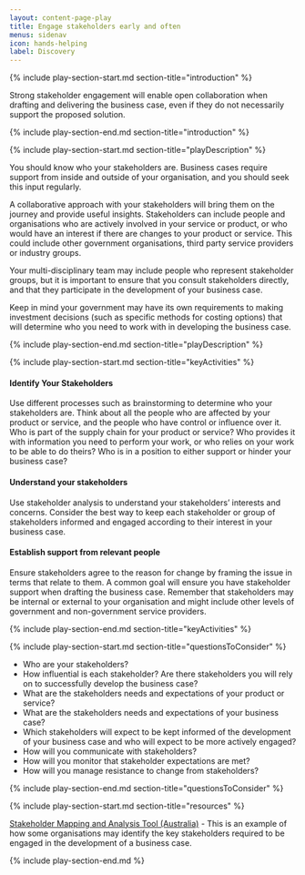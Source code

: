 ```yaml
---
layout: content-page-play
title: Engage stakeholders early and often
menus: sidenav
icon: hands-helping
label: Discovery
---
```

<!--start include wraps the section in starting HTML for styling purposes -->
{% include play-section-start.md section-title="introduction" %}
<p>Strong stakeholder engagement will enable open collaboration when drafting and delivering the business case, even if they do not necessarily support the proposed solution.</p>
<!--end include -->
{% include play-section-end.md section-title="introduction" %}


<!--start include wraps the section in starting HTML for styling purposes -->
{% include play-section-start.md section-title="playDescription" %}
<p>You should know who your stakeholders are. Business cases require support from inside and outside of your organisation, and you should seek this input regularly.</p>
<p>A collaborative approach with your stakeholders will bring them on the journey and provide useful insights. Stakeholders can include people and organisations who are actively involved in your service or product, or who would have an interest if there are changes to your product or service. This could include other government organisations, third party service providers or industry groups.</p>
<p>Your multi-disciplinary team may include people who represent stakeholder groups, but it is important to ensure that you consult stakeholders directly, and that they participate in the development of your business case.</p>
<p>Keep in mind your government may have its own requirements to making investment decisions (such as specific methods for costing options) that will determine who you need to work with in developing the business case.</p>
<!--end include -->
{% include play-section-end.md section-title="playDescription" %}



<!--start include wraps the section in starting HTML for styling purposes -->
{% include play-section-start.md section-title="keyActivities" %}
<h4>Identify Your Stakeholders</h4>
<p>Use different processes such as brainstorming to determine who your stakeholders are. Think about all the people who are affected by your product or service, and the people who have control or influence over it. Who is part of the supply chain for your product or service? Who provides it with information you need to perform your work, or who relies on your work to be able to do theirs? Who is in a position to either support or hinder your business case?</p>
<h4>Understand your stakeholders</h4>
<p>Use stakeholder analysis to understand your stakeholders&rsquo; interests and concerns. Consider the best way to keep each stakeholder or group of stakeholders informed and engaged according to their interest in your business case.</p>
<h4>Establish support from relevant people</h4>
<p>Ensure stakeholders agree to the reason for change by framing the issue in terms that relate to them. A common goal will ensure you have stakeholder support when drafting the business case. Remember that stakeholders may be internal or external to your organisation and might include&nbsp;other levels of government and non-government service providers.&nbsp;</p>
<!--end include -->
{% include play-section-end.md section-title="keyActivities" %}



<!--start include wraps the section in starting HTML for styling purposes -->
{% include play-section-start.md section-title="questionsToConsider" %}
<ul>
<li>Who are your stakeholders?</li>
<li>How influential is each stakeholder? Are there stakeholders you will rely on to successfully develop the business case?</li>
<li>What are the stakeholders needs and expectations of your product or service?</li>
<li>What are the stakeholders needs and expectations of your business case?</li>
<li>Which stakeholders will expect to be kept informed of the development of your business case and who will expect to be more actively engaged?</li>
<li>How will you communicate with stakeholders?</li>
<li>How will you monitor that stakeholder expectations are met?</li>
<li>How will you manage resistance to change from stakeholders?</li>
</ul>
<!--end include -->
{% include play-section-end.md section-title="questionsToConsider" %}



<!--start include wraps the section in starting HTML for styling purposes -->
{% include play-section-start.md section-title="resources" %}
<p><a href="https://www1.health.gov.au/internet/main/publishing.nsf/Content/ocp-mat">Stakeholder Mapping and Analysis Tool (Australia)</a> - This is an example of how some organisations may identify the key stakeholders required to be engaged in the development of a business case.</p>
<!--end include -->
{% include play-section-end.md %}
